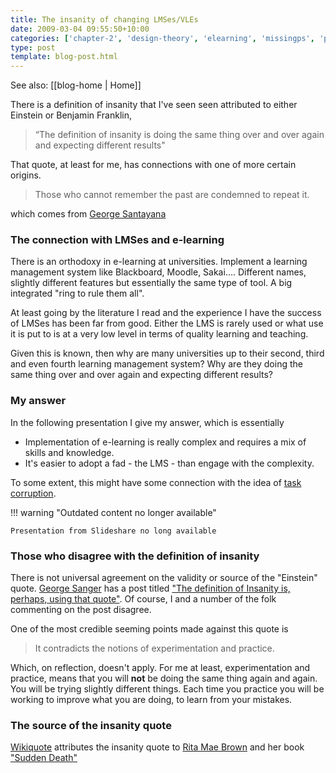 ```yaml
---
title: The insanity of changing LMSes/VLEs
date: 2009-03-04 09:55:50+10:00
categories: ['chapter-2', 'design-theory', 'elearning', 'missingps', 'psframework', 'quotes', 'thesis']
type: post
template: blog-post.html
---
```


See also: [[blog-home | Home]]

There is a definition of insanity that I've seen seen attributed to either Einstein or Benjamin Franklin,

> “The definition of insanity is doing the same thing over and over again and expecting different results"

That quote, at least for me, has connections with one of more certain origins.

> Those who cannot remember the past are condemned to repeat it.

which comes from [George Santayana](http://en.wikipedia.org/wiki/George_Santayana)

### The connection with LMSes and e-learning

There is an orthodoxy in e-learning at universities. Implement a learning management system like Blackboard, Moodle, Sakai.... Different names, slightly different features but essentially the same type of tool. A big integrated "ring to rule them all".

At least going by the literature I read and the experience I have the success of LMSes has been far from good. Either the LMS is rarely used or what use it is put to is at a very low level in terms of quality learning and teaching.

Given this is known, then why are many universities up to their second, third and even fourth learning management system? Why are they doing the same thing over and over again and expecting different results?

### My answer

In the following presentation I give my answer, which is essentially

- Implementation of e-learning is really complex and requires a mix of skills and knowledge.
- It's easier to adopt a fad - the LMS - than engage with the complexity.

To some extent, this might have some connection with the idea of [task corruption](/blog2/2009/03/04/task-corruption-in-teaching-university-negative-impact-of-place/).


!!! warning "Outdated content no longer available"

    Presentation from Slideshare no long available


### Those who disagree with the definition of insanity

There is not universal agreement on the validity or source of the "Einstein" quote. [George Sanger](http://www.oreillynet.com/pub/au/2203) has a post titled ["The definition of Insanity is, perhaps, using that quote"](http://blogs.oreilly.com/digitalmedia/2006/10/the-definition-of-insanity-is.html). Of course, I and a number of the folk commenting on the post disagree.

One of the most credible seeming points made against this quote is

> It contradicts the notions of experimentation and practice.

Which, on reflection, doesn't apply. For me at least, experimentation and practice, means that you will **not** be doing the same thing again and again. You will be trying slightly different things. Each time you practice you will be working to improve what you are doing, to learn from your mistakes.

### The source of the insanity quote

[Wikiquote](http://en.wikiquote.org/) attributes the insanity quote to [Rita Mae Brown](http://en.wikiquote.org/wiki/Rita_Mae_Brown) and her book ["Sudden Death"](http://www.amazon.com/Sudden-Death-Rita-Mae-Brown/dp/0553269305/ref=pd_bbs_7?ie=UTF8&s=books&qid=1236124407&sr=8-7)
